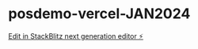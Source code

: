 # posdemo-vercel-JAN2024

[Edit in StackBlitz next generation editor ⚡️](https://stackblitz.com/~/github.com/jovenbarola/posdemo-vercel-JAN2024)